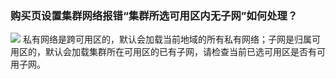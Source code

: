 ### 购买页设置集群网络报错“集群所选可用区内无子网”如何处理？
![](https://main.qcloudimg.com/raw/9bbef630ccf7191724de2694bff2bfda.png)
私有网络是跨可用区的，默认会加载当前地域的所有私有网络；子网是归属可用区的，默认会加载集群所在可用区的已有子网，请检查当前已选可用区是否有可用子网。

